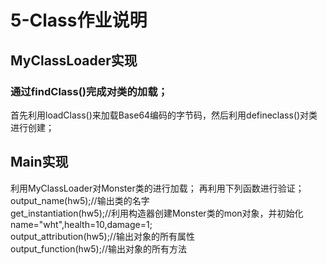 # 5-Class作业说明  

## MyClassLoader实现  
### 通过findClass()完成对类的加载；  
首先利用loadClass()来加载Base64编码的字节码，然后利用defineclass()对类进行创建；   

## Main实现  
利用MyClassLoader对Monster类的进行加载； 
再利用下列函数进行验证；   
output_name(hw5);//输出类的名字  
get_instantiation(hw5);//利用构造器创建Monster类的mon对象，并初始化name="wht",health=10,damage=1;  
output_attribution(hw5);//输出对象的所有属性  
output_function(hw5);//输出对象的所有方法  
